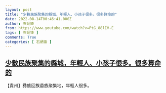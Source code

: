 ```yaml
---
layout: post
title: "少數民族聚集的縣城，年輕人、小孩子很多。很多算命的"
date: 2022-08-14T00:46:41.000Z
author: 石炳鋒
from: https://www.youtube.com/watch?v=PtG_88lIV-E
tags: [ 石炳锋 ]
comments: True
categories: [ 石炳锋 ]
---
```

<!--1660438001000-->
[少數民族聚集的縣城，年輕人、小孩子很多。很多算命的](https://www.youtube.com/watch?v=PtG_88lIV-E)
------

<div>
【貴州】彞族回族苗族聚集地，年輕人很多。
</div>
